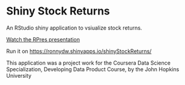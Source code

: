 # Shiny Stock Returns

An RStudio shiny application to vsiualize stock returns.

[Watch the RPres presentation](http://ronnydw.github.io/shinyStockReturns/ShinyStockReturns-presentation.html)

Run it on https://ronnydw.shinyapps.io/shinyStockReturns/

This application was a project work for the Coursera Data Science Specialization, Developing Data Product Course, by the John Hopkins University